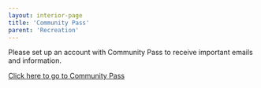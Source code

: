 ```yaml
---
layout: interior-page
title: 'Community Pass'
parent: 'Recreation'
---
```


Please set up an account with Community Pass to receive important emails and information.

[Click here to go to Community Pass](https://register.communitypass.net/reg/login.cfm?D%3CN%21%2E%22_W%22F%299SZWV%5C%21%3DHNW%3BR%3AZQI%2F79%2CKX03%3DBIP%27B%5EF%25U99%2B)
